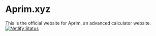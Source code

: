 # Aprim.xyz
This is the official website for Aprim, an advanced calculator website.
[![Netlify Status](https://api.netlify.com/api/v1/badges/49384099-9334-430c-8761-14e9e7c1032c/deploy-status)](https://app.netlify.com/sites/aprim/deploys)
